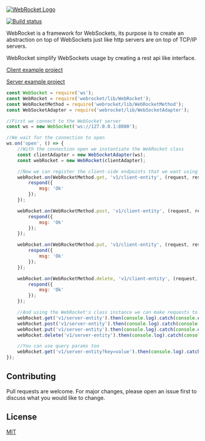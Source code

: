 [![WebRocket Logo](https://storage.googleapis.com/hetrodo-public/WebRocket.png)](https://webrocket.hetrodo.dev)

[![Build status](https://img.shields.io/circleci/build/github/hetrodoo/webrocket/master?label=Lint%2C%20Tests%2C%20100%25%20Coverage)](https://app.circleci.com/pipelines/github/hetrodoo/webrocket)

WebRocket is a framework for WebSockets, its purpose is to create an abstraction on top of WebSockets just like http
servers are on top of TCP/IP servers.

WebRocket simplify WebSockets usage by creating a rest api like interface.

[Client example project](https://github.com/hetrodoo/webrocket-client-example)

[Server example project](https://github.com/hetrodoo/webrocket-server-example)

```js
const WebSocket = require('ws');
const WebRocket = require('webrocket/lib/WebRocket');
const WebRocketMethod = require('webrocket/lib/WebRocketMethod');
const WebSocketAdapter = require('webrocket/lib/WebSocketAdapter');

//First we connect to the WebSocket server
const ws = new WebSocket('ws://127.0.0.1:8080');

//We wait for the connection to open
ws.on('open', () => {
    //With the connection open we instantiate the WebRocket class
    const clientAdapter = new WebSocketAdapter(ws);
    const webRocket = new WebRocket(clientAdapter);

    //Now we can register the client-side endpoints that we want using GET, POST, PUT, DELETE methods.
    webRocket.on(WebRocketMethod.get, 'v1/client-entity', (request, respond) => {
        respond({
            msg: 'Ok'
        });
    });

    webRocket.on(WebRocketMethod.post, 'v1/client-entity', (request, respond) => {
        respond({
            msg: 'Ok'
        });
    });

    webRocket.on(WebRocketMethod.put, 'v1/client-entity', (request, respond) => {
        respond({
            msg: 'Ok'
        });
    });

    webRocket.on(WebRocketMethod.delete, 'v1/client-entity', (request, respond) => {
        respond({
            msg: 'Ok'
        });
    });

    //And using the WebRocket's class instance we can make requests to the server-side defined endpoints
    webRocket.get('v1/server-entity').then(console.log).catch(console.error);
    webRocket.post('v1/server-entity').then(console.log).catch(console.error);
    webRocket.put('v1/server-entity').then(console.log).catch(console.error);
    webRocket.delete('v1/server-entity').then(console.log).catch(console.error);

    //You can use query params too
    webRocket.get('v1/server-entity?key=value').then(console.log).catch(console.error);
});
```

## Contributing

Pull requests are welcome. For major changes, please open an issue first to discuss what you would like to change.

## License

[MIT](https://choosealicense.com/licenses/mit/)
